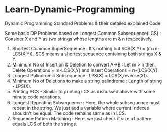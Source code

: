 # Learn-Dynamic-Programming
Dynamic Programming Standard Problems &amp; their detailed explained Code

Some basic DP Problems based on Longest Common Subsequence(LCS) :
Consider X and Y as two strings whose lengths are m & n respectively,
1. Shortest Common SuperSequence : It's nothing but SCS(X,Y) = (m+n-LCS(X,Y)).
SCS means a shortest sequence containing both strings X & Y.
2. Minimum No of Insertion & Deletion to convert A->B : Let m > n then, Delete Operations = m-LCS(X,Y) and Insert Operations = n-(LCS(X,Y).
3. Longest Palindromic Subsequence : LPS(X) = LCS(X,reverse(X)).
4. Minimum No of Deletions to make a string palindrome : Length of string - LPS(X).
5. Printing SCS - Similar to printing LCS as discussed above with some minute code variations.
6. Longest Repeating Subsequence : Here, the whole subsequence must repeat in the string. We just add a variable where current indexes shouldn't be equal. The code remains same as in LCS.
7. Sequence Pattern Matching : Here, we just check if size of pattern equals LCS of both the strings.
